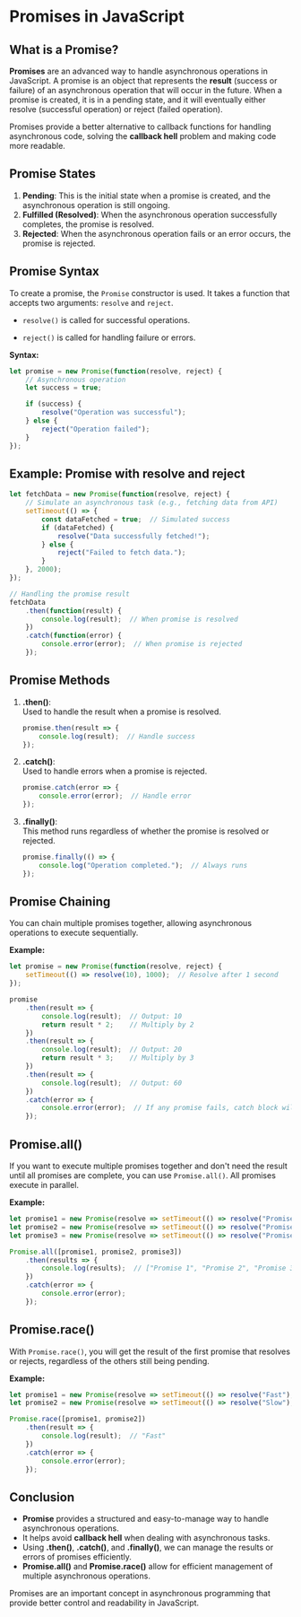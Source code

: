 # Promises in JavaScript

## What is a Promise?

**Promises** are an advanced way to handle asynchronous operations in JavaScript. A promise is an object that represents the **result** (success or failure) of an asynchronous operation that will occur in the future. When a promise is created, it is in a pending state, and it will eventually either resolve (successful operation) or reject (failed operation).

Promises provide a better alternative to callback functions for handling asynchronous code, solving the **callback hell** problem and making code more readable.

## Promise States

1. **Pending**: This is the initial state when a promise is created, and the asynchronous operation is still ongoing.
2. **Fulfilled (Resolved)**: When the asynchronous operation successfully completes, the promise is resolved.
3. **Rejected**: When the asynchronous operation fails or an error occurs, the promise is rejected.

## Promise Syntax

To create a promise, the `Promise` constructor is used. It takes a function that accepts two arguments: `resolve` and `reject`.

- `resolve()` is called for successful operations.

- `reject()` is called for handling failure or errors.

**Syntax:**

```javascript
let promise = new Promise(function(resolve, reject) {
    // Asynchronous operation
    let success = true;

    if (success) {
        resolve("Operation was successful");
    } else {
        reject("Operation failed");
    }
});
```

## Example: Promise with resolve and reject

```javascript
let fetchData = new Promise(function(resolve, reject) {
    // Simulate an asynchronous task (e.g., fetching data from API)
    setTimeout(() => {
        const dataFetched = true;  // Simulated success
        if (dataFetched) {
            resolve("Data successfully fetched!");
        } else {
            reject("Failed to fetch data.");
        }
    }, 2000);
});

// Handling the promise result
fetchData
    .then(function(result) {
        console.log(result);  // When promise is resolved
    })
    .catch(function(error) {
        console.error(error);  // When promise is rejected
    });
```

## Promise Methods

1. **.then()**:  
   Used to handle the result when a promise is resolved.

   ```javascript
   promise.then(result => {
       console.log(result);  // Handle success
   });
   ```

2. **.catch()**:  
   Used to handle errors when a promise is rejected.

   ```javascript
   promise.catch(error => {
       console.error(error);  // Handle error
   });
   ```

3. **.finally()**:  
   This method runs regardless of whether the promise is resolved or rejected.

   ```javascript
   promise.finally(() => {
       console.log("Operation completed.");  // Always runs
   });
   ```

## Promise Chaining

You can chain multiple promises together, allowing asynchronous operations to execute sequentially.

**Example:**

```javascript
let promise = new Promise(function(resolve, reject) {
    setTimeout(() => resolve(10), 1000);  // Resolve after 1 second
});

promise
    .then(result => {
        console.log(result);  // Output: 10
        return result * 2;    // Multiply by 2
    })
    .then(result => {
        console.log(result);  // Output: 20
        return result * 3;    // Multiply by 3
    })
    .then(result => {
        console.log(result);  // Output: 60
    })
    .catch(error => {
        console.error(error);  // If any promise fails, catch block will run
    });
```

## Promise.all()

If you want to execute multiple promises together and don't need the result until all promises are complete, you can use `Promise.all()`. All promises execute in parallel.

**Example:**

```javascript
let promise1 = new Promise(resolve => setTimeout(() => resolve("Promise 1"), 1000));
let promise2 = new Promise(resolve => setTimeout(() => resolve("Promise 2"), 2000));
let promise3 = new Promise(resolve => setTimeout(() => resolve("Promise 3"), 3000));

Promise.all([promise1, promise2, promise3])
    .then(results => {
        console.log(results);  // ["Promise 1", "Promise 2", "Promise 3"]
    })
    .catch(error => {
        console.error(error);
    });
```

## Promise.race()

With `Promise.race()`, you will get the result of the first promise that resolves or rejects, regardless of the others still being pending.

**Example:**

```javascript
let promise1 = new Promise(resolve => setTimeout(() => resolve("Fast"), 1000));
let promise2 = new Promise(resolve => setTimeout(() => resolve("Slow"), 2000));

Promise.race([promise1, promise2])
    .then(result => {
        console.log(result);  // "Fast"
    })
    .catch(error => {
        console.error(error);
    });
```

## Conclusion

- **Promise** provides a structured and easy-to-manage way to handle asynchronous operations.
- It helps avoid **callback hell** when dealing with asynchronous tasks.
- Using **.then()**, **.catch()**, and **.finally()**, we can manage the results or errors of promises efficiently.
- **Promise.all()** and **Promise.race()** allow for efficient management of multiple asynchronous operations.

Promises are an important concept in asynchronous programming that provide better control and readability in JavaScript.
